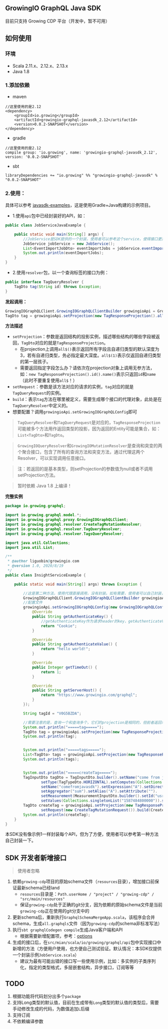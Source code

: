 GrowingIO GraphQL Java SDK
---

目前只支持 Growing CDP 平台（开发中，暂不可用）

## 如何使用

### 环境
* Scala 2.11.x、2.12.x、2.13.x
* Java 1.8

### 1.添加依赖

- maven
```
//这里使用的是2.12
<dependency>
    <groupId>io.growing</groupId>
    <artifactId>growingio-graphql-javasdk_2.12</artifactId>
    <version>0.0.2-SNAPSHOT</version>
</dependency>
```

- gradle
```
//这里使用的是2.12
compile group: 'io.growing', name: 'growingio-graphql-javasdk_2.12', version: '0.0.2-SNAPSHOT'
```

- sbt
```
libraryDependencies += "io.growing" %% "growingio-graphql-javasdk" % "0.0.2-SNAPSHOT"
```

### 2.使用：

具体可以参考 [javasdk-examples](https://github.com/growingio/growingio-graphql-javasdk/blob/master/javasdk-examples/src/main/java/io/growing/graphql/InsightServiceExample.java)，这是使用Gradle+Java构建的示例项目。

- 1.使用`api`包中已经封装好的API，如：
```java
public class JobServiceJavaExample {

    public static void main(String[] args) {
        //JobService是SDK提供的一个封装，使用者可以参考这个service，使得接口更加易用
        JobService jobService = new JobService();
        List<EventImportJobDto> eventImportJobs = jobService.eventImportJobs();
        System.out.println(eventImportJobs);
    }
}
```
- 2.使用`resolver`包，以一个查询标签的接口为例：
```java
public interface TagQueryResolver {
    TagDto tag(String id) throws Exception;
}
```
**发起调用：**
```java
GrowingIOGraphQLClient.GrowingIOGraphQLClientBuilder growingioApi = GrowingIOGraphQLClient.graphQLClient();
TagDto tag = growingioApi.setProjection(new TagResponseProjection().all$()).setRequest(new TagQueryRequest()).build(TagQueryResolver.class).tag(tagId);
```
**方法描述**
* `setProjection`：参数是返回结构的投影实例，描述哪些结构的哪些字段被返回，`TagDto`对应的就是`TagResponseProjection`。
    - 在projection上调用`all$()`表示返回所有字段且自递归类型的默认深度为3，若有自递归类型，务必指定最大深度。`all$(1)`表示仅返回自递归类型的第一层孩子。
    - 需要返回指定字段怎么办？请依次在projection对象上调用无参方法，如：`new TagResponseProjection().id().name()`表示只返回`id`和`name`（此时不要重复使用`all$`！）
* `setRequest`：参数是该方法对应的请求的实例，`tag`对应的就是`TagQueryRequest`的实例。
* `build`：表示`tag`方法在哪里被定义，需要生成哪个接口的代理对象，此处是在`TagQueryResolver`中定义的。
* 想要配置？调用`growingioApi.setGrowingIOGraphQLConfig`即可

> `TagQueryResolver`和`TagQueryRequest`是对应的，`TagResponseProjection`可能被多个方法用作返回类型的投影，因为返回的Entity可能是集合，如：`List<TagDto>`和`TagDto`。

> `GrowingIOQueryResolver`和`GrowingIOMutationResolver`是查询和突变的两个聚合接口，包含了所有的查询方法和突变方法，通过代理这两个Resolver，可以实现调用任意接口。

> 注：若返回的是基本类型，则setProjection的参数值为null或者不调用setProjection方法。

> 暂时依赖 Java 1.8 上编译！

**完整实例**
```java
package io.growing.graphql;

import io.growing.graphql.model.*;
import io.growing.graphql.proxy.GrowingIOGraphQLClient;
import io.growing.graphql.resolver.CreateTagMutationResolver;
import io.growing.graphql.resolver.TagQueryResolver;
import io.growing.graphql.resolver.TagsQueryResolver;

import java.util.Collections;
import java.util.List;

/**
 * @author liguobin@growingio.com
 * @version 1.0, 2020/8/19
 */
public class InsightServiceExample {

    public static void main(String[] args) throws Exception {

        //这是第二种方法，使用代理直接调用，没有封装。如有需要，使用者可以自己封装，可以选择全部（使用`GrowingIOQueryResolver`和`GrowingIOMutationResolver`）或部分封装
        GrowingIOGraphQLClient.GrowingIOGraphQLClientBuilder growingioApi = GrowingIOGraphQLClient.graphQLClient();
        //配置文件
        growingioApi.setGrowingIOGraphQLConfig(new GrowingIOGraphQLConfig() {
            @Override
            public String getAuthenticateKey() {
                //getAuthenticateKey作为请求header的key，getAuthenticateValue作为请求header的value
                return "Cookie";
            }

            @Override
            public String getAuthenticateValue() {
                return "hello world!";
            }

            @Override
            public Integer getTimeOut() {
                return 1;
            }

            @Override
            public String getServerHost() {
                return "https://www.growingio.com/graphql";
            }
        });

        String tagId = "V0G5BZDA";

        //需要注意的是，查询一个和查询多个，它们的projection是相同的，但前者返回单个projection实体，后者返回一个集合（元素是projection）
        System.out.println("=====tag=====");
        TagDto tag = growingioApi.setProjection(new TagResponseProjection().all$()).setRequest(new TagQueryRequest()).build(TagQueryResolver.class).tag(tagId);
        System.out.println(tag);


        System.out.println("=====tags=====");
        List<TagDto> tags = growingioApi.setProjection(new TagResponseProjection().all$()).setRequest(new TagsQueryRequest()).build(TagsQueryResolver.class).tags();
        System.out.println(tags);


        System.out.println("=====createTag=====");
        TagInputDto tagDto = TagInputDto.builder().setName("come from java sdk").setDescription("hello world").
                setType(TagTypeDto.HORIZONTAL).setComputes(Collections.singletonList(ComputeDefinitionInputDto.builder().
                setName("comefromjavasdk").setExpression("A").setDirectives(Collections.singletonList(ComputeDirectiveInputDto.builder().
                setAggregator("sum").setAlias("A").setAttribute("").
                setMeasurement(MeasurementInputDto.builder().setId("usr_test_0420_user_date").setType("attribute").setAttribute("").build()).setOp("=").
                setValues(Collections.singletonList("1587484800000")).setTimeRange("day:31,1").build())).build())).build();
        TagDto createTag = growingioApi.setProjection(new TagResponseProjection().all$()).
                setRequest(new CreateTagMutationRequest()).build(CreateTagMutationResolver.class).createTag(tagDto);
        System.out.println(createTag);
    }
}
```

本SDK没有像示例1一样封装每个API，但为了方便，使用者可以参考第一种方法自己封装一下。

## SDK 开发者新增接口

> 使用者忽略

1. 依赖`growing-cdp`项目的原始schema文件（`resources`目录），增加接口前保证最新schema已经land
    - `resources`目录是：`Path.userHome / "project" / "growing-cdp" / "src/main/resources"`
    - 保证`growing-cdp`处于正确的git分支，因为依赖的原始schema文件是当前`growing-cdp`正在使用的git分支中的
2. 更新schema后，重新执行`GraphqlSchemaMergeApp.scala`，该程序会合并schema，生成`all.graphqls`文件（因为`growing-cdp`的schema非标准写法）
3. 执行`sbt graphqlCodegen compile`生成Java客户端和API
    - 根据需要新增配置项，参考：[options](https://github.com/kobylynskyi/graphql-java-codegen/blob/master/docs/codegen-options.md)
4. 生成的接口后，在`src/mian/scala/io/growing/graphql/api`包中实现接口中新增的方法（方便用户使用，也方便自己测试验证。默认情况：本SDK仅提供一个封装示例`JobService.scala`）
    - 建议为最有可能出错的接口写一些使用示例，比如：多实例的子类序列化，指定的类型格式，多层嵌套结构，异步接口，订阅等等
    
    
## TODO

1. 根据功能将代码划分出多个`package`
2. 支持Long类型的默认值，目前在生成带有`Long`类型的默认值的类型后，需要手动修改生成的代码，为数值追加`L`后缀
3. 支持订阅
4. 不依赖编译参数
